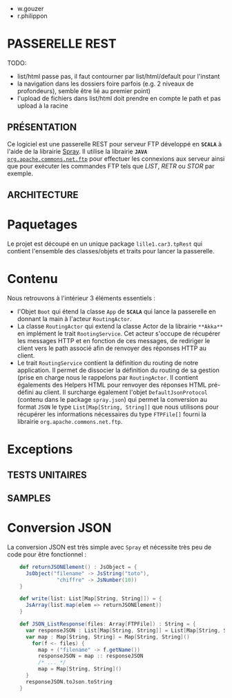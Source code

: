 <!-- Cheatsheet, everything you need to know about markdown format : -->
<!-- https://github.com/adam-p/markdown-here/wiki/Markdown-Here-Cheatsheet#code -->

* w.gouzer
* r.philippon

PASSERELLE REST
===============


TODO:

* list/html passe pas, il faut contourner par list/html/default pour l'instant
* la navigation dans les dossiers foire parfois (e.g. 2 niveaux de
profondeurs), semble être lié au premier point)
* l'upload de fichiers dans list/html doit prendre en compte le path
  et pas upload à la racine


PRÉSENTATION
------------
Ce logiciel est une passerelle REST pour serveur FTP développé en
**`SCALA`** à l'aide de la librairie [Spray](http://spray.io/).
Il utilise la librairie **`JAVA`**
[`org.apache.commons.net.ftp`](http://commons.apache.org/proper/commons-net/)
pour effectuer les connexions aux serveur ainsi que pour exécuter les
commandes FTP tels que *LIST*, *RETR* ou *STOR* par exemple.


ARCHITECTURE
------------


Paquetages
==========

Le projet est découpé en un unique package `lille1.car3.tpRest` qui
contient l'ensemble des classes/objets et traits pour lancer la passerelle.


Contenu
=======

Nous retrouvons à l'intérieur 3 éléments essentiels :

* l'Objet `Boot` qui étend la classe `App` de **`SCALA`** qui lance la
passerelle en donnant la main à l'acteur `RoutingActor`.
* La classe `RoutingActor` qui extend la classe Actor de la librairie
`**Akka**` en implément le trait `RootingService`. Cet acteur s'occupe
de récupérer les messages HTTP et en fonction de ces messages, de
rediriger
le client vers le path associé afin de renvoyer des réponses HTTP au client.
* Le trait `RoutingService` contient la définition du routing de notre
application. Il permet de dissocier la définition du routing de sa gestion (prise
en charge nous le rappelons par `RoutingActor`. Il contient égalements des
Helpers HTML pour renvoyer des réponses HTML pré-défini au client. Il surcharge
également l'objet `DefaultJsonProtocol` (contenu dans le package `spray.json`)
qui permet la conversion au format `JSON` le type
`List[Map[String, String]]` que nous utilisons pour récupérer les informations
nécessaires du type `FTPFile[]` fourni la librairie `org.apache.commons.net.ftp`.


Exceptions
==========

TESTS UNITAIRES
---------------

SAMPLES
-------

Conversion JSON
===============

La conversion JSON est très simple avec `Spray` et nécessite très peu de code pour être fonctionnel :
<!-- Cheatsheet pour des infos sur le formatage du code sur -->
<!-- markdown/github -->

```scala
    def returnJSONElement() : JsObject = {
	  JsObject("filename" -> JsString("toto"),
	            "chiffre" -> JsNumber(10))
	}
```

```scala
    def write(list: List[Map[String, String]]) = {
	  JsArray(list.map(elem => returnJSONElement))
	}
```

```scala
    def JSON_ListResponse(files: Array[FTPFile]) : String = {
      var responseJSON : List[Map[String, String]] = List[Map[String, String]]()
      var map : Map[String, String] = Map[String, String]()
        for(f <- files) {
          map + ("filename" -> f.getName())
          responseJSON = map :: responseJSON
          /* ... */
          map = Map[String, String]()
      }
      responseJSON.toJson.toString
    }
```
